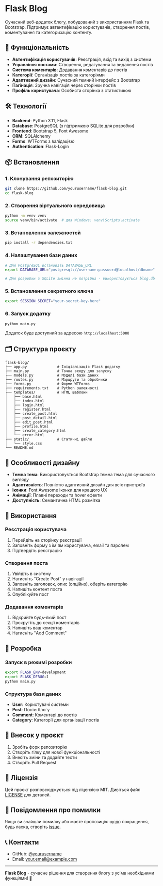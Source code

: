 # Flask Blog

Сучасний веб-додаток блогу, побудований з використанням Flask та Bootstrap. Підтримує автентифікацію користувачів, створення постів, коментування та категоризацію контенту.

## 🚀 Функціональність

- **Автентифікація користувачів**: Реєстрація, вхід та вихід з системи
- **Управління постами**: Створення, редагування та видалення постів
- **Система коментарів**: Додавання коментарів до постів
- **Категорії**: Організація постів за категоріями
- **Адаптивний дизайн**: Сучасний темний інтерфейс з Bootstrap
- **Пагінація**: Зручна навігація через сторінки постів
- **Профіль користувача**: Особиста сторінка з статистикою

## 🛠 Технології

- **Backend**: Python 3.11, Flask
- **Database**: PostgreSQL (з підтримкою SQLite для розробки)
- **Frontend**: Bootstrap 5, Font Awesome
- **ORM**: SQLAlchemy
- **Forms**: WTForms з валідацією
- **Authentication**: Flask-Login

## 📦 Встановлення

### 1. Клонування репозиторію
```bash
git clone https://github.com/yourusername/flask-blog.git
cd flask-blog
```

### 2. Створення віртуального середовища
```bash
python -m venv venv
source venv/bin/activate  # для Windows: venv\Scripts\activate
```

### 3. Встановлення залежностей
```bash
pip install -r dependencies.txt
```

### 4. Налаштування бази даних
```bash
# Для PostgreSQL встановіть DATABASE_URL
export DATABASE_URL="postgresql://username:password@localhost/dbname"

# Для розробки з SQLite змінна не потрібна - використовується blog.db
```

### 5. Встановлення секретного ключа
```bash
export SESSION_SECRET="your-secret-key-here"
```

### 6. Запуск додатку
```bash
python main.py
```

Додаток буде доступний за адресою `http://localhost:5000`

## 🗂 Структура проєкту

```
flask-blog/
├── app.py              # Ініціалізація Flask додатку
├── main.py             # Точка входу для запуску
├── models.py           # Моделі бази даних
├── routes.py           # Маршрути та обробники
├── forms.py            # Форми WTForms
├── requirements.txt    # Python залежності
├── templates/          # HTML шаблони
│   ├── base.html
│   ├── index.html
│   ├── login.html
│   ├── register.html
│   ├── create_post.html
│   ├── post_detail.html
│   ├── edit_post.html
│   ├── profile.html
│   ├── create_category.html
│   └── error.html
├── static/             # Статичні файли
│   └── style.css
└── README.md
```

## 🎨 Особливості дизайну

- **Темна тема**: Використовується Bootstrap темна тема для сучасного вигляду
- **Адаптивність**: Повністю адаптивний дизайн для всіх пристроїв
- **Іконки**: Font Awesome іконки для кращого UX
- **Анімації**: Плавні переходи та hover ефекти
- **Доступність**: Семантична HTML розмітка

## 📱 Використання

### Реєстрація користувача
1. Перейдіть на сторінку реєстрації
2. Заповніть форму з ім'ям користувача, email та паролем
3. Підтвердіть реєстрацію

### Створення поста
1. Увійдіть в систему
2. Натисніть "Create Post" у навігації
3. Заповніть заголовок, опис (опційно), оберіть категорію
4. Напишіть контент поста
5. Опублікуйте пост

### Додавання коментарів
1. Відкрийте будь-який пост
2. Прокрутіть до секції коментарів
3. Напишіть ваш коментар
4. Натисніть "Add Comment"

## 🔧 Розробка

### Запуск в режимі розробки
```bash
export FLASK_ENV=development
export FLASK_DEBUG=1
python main.py
```

### Структура бази даних
- **User**: Користувачі системи
- **Post**: Пости блогу
- **Comment**: Коментарі до постів
- **Category**: Категорії для організації постів

## 🤝 Внесок у проєкт

1. Зробіть форк репозиторію
2. Створіть гілку для нової функціональності
3. Внесіть зміни та додайте тести
4. Створіть Pull Request

## 📄 Ліцензія

Цей проєкт розповсюджується під ліцензією MIT. Дивіться файл [LICENSE](LICENSE) для деталей.

## 🐛 Повідомлення про помилки

Якщо ви знайшли помилку або маєте пропозицію щодо покращення, будь ласка, створіть [issue](https://github.com/yourusername/flask-blog/issues).

## 📞 Контакти

- GitHub: [@yourusername](https://github.com/yourusername)
- Email: your.email@example.com

---

**Flask Blog** - сучасне рішення для створення блогу з усіма необхідними функціями! 🎯